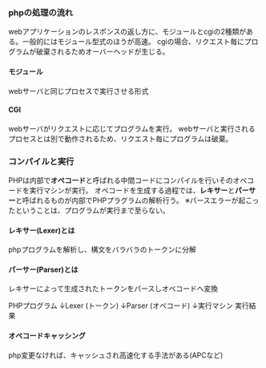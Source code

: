### phpの処理の流れ
webアプリケーションのレスポンスの返し方に、モジュールとcgiの2種類がある。一般的にはモジュール型式のほうが高速。
cgiの場合、リクエスト毎にプログラムが破棄されるためオーバーヘッドが生じる。
#### モジュール
webサーバと同じプロセスで実行させる形式
#### CGI
webサーバがリクエストに応じてプログラムを実行。
webサーバと実行されるプロセスとは別で動作されるため、リクエスト毎にプログラムは破棄。

### コンパイルと実行
PHPは内部で**オペコード**と呼ばれる中間コードにコンパイルを行いそのオペコードを実行マシンが実行。
オペコードを生成する過程では、**レキサー**と**パーサー**と呼ばれるものが内部でPHPプラグラムの解析行う。
※パースエラーが起こったということは、プログラムが実行まで至らない。


#### レキサー(Lexer)とは
phpプログラムを解析し、構文をバラバラのトークンに分解

#### パーサー(Parser)とは
レキサーによって生成されたトークンをパースしオペコードへ変換

PHPプログラム
↓Lexer
(トークン)
↓Parser
(オペコード)
↓実行マシン
実行結果

#### オペコードキャッシング
php変更なければ、キャッシュされ高速化する手法がある(APCなど)
